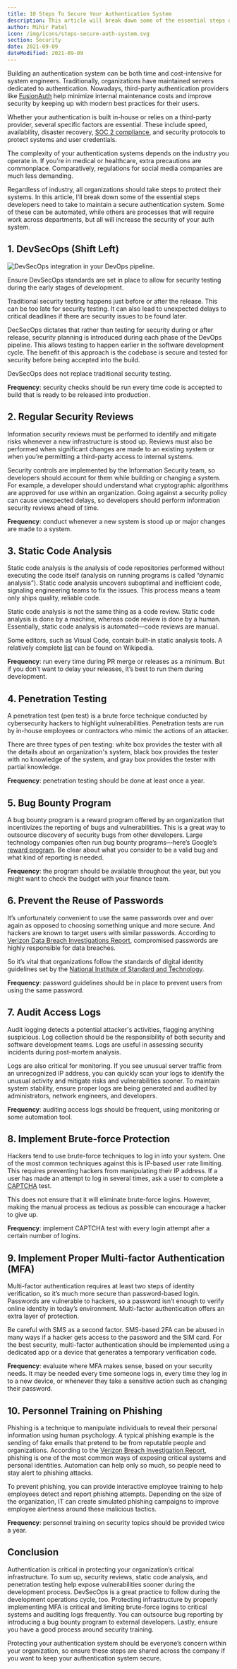 ```yaml
---
title: 10 Steps To Secure Your Authentication System
description: This article will break down some of the essential steps developers need to take to maintain a secure authentication system.
author: Mihir Patel
icon: /img/icons/steps-secure-auth-system.svg
section: Security
date: 2021-09-09
dateModified: 2021-09-09
---
```


Building an authentication system can be both time and cost-intensive for system engineers. Traditionally, organizations have maintained servers dedicated to authentication. Nowadays, third-party authentication providers like [FusionAuth](https://fusionauth.io) help minimize internal maintenance costs and improve security by keeping up with modern best practices for their users.

Whether your authentication is built in-house or relies on a third-party provider, several specific factors are essential. These include speed, availability, disaster recovery, [SOC 2 compliance](https://www.imperva.com/learn/data-security/soc-2-compliance/), and security protocols to protect systems and user credentials.

The complexity of your authentication systems depends on the industry you operate in. If you’re in medical or healthcare, extra precautions are commonplace. Comparatively, regulations for social media companies are much less demanding.

Regardless of industry, all organizations should take steps to protect their systems. In this article, I’ll break down some of the essential steps developers need to take to maintain a secure authentication system. Some of these can be automated, while others are processes that will require work across departments, but all will increase the security of your auth system.

## 1. DevSecOps (Shift Left)

![DevSecOps integration in your DevOps pipeline.](/img/articles/devsecopsdiagram.png)

Ensure DevSecOps standards are set in place to allow for security testing during the early stages of development.

Traditional security testing happens just before or after the release. This can be too late for security testing. It can also lead to unexpected delays to critical deadlines if there are security issues to be found later.

DecSecOps dictates that rather than testing for security during or after release, security planning is introduced during each phase of the DevOps pipeline. This allows testing to happen earlier in the software development cycle. The benefit of this approach is the codebase is secure and tested for security before being accepted into the build.

DevSecOps does not replace traditional security testing.

**Frequency**: security checks should be run every time code is accepted to build that is ready to be released into production.

## 2. Regular Security Reviews

Information security reviews must be performed to identify and mitigate risks whenever a new infrastructure is stood up. Reviews must also be performed when significant changes are made to an existing system or when you’re permitting a third-party access to internal systems.

Security controls are implemented by the Information Security team, so developers should account for them while building or changing a system. For example, a developer should understand what cryptographic algorithms are approved for use within an organization. Going against a security policy can cause unexpected delays, so developers should perform information security reviews ahead of time.

**Frequency**: conduct whenever a new system is stood up or major changes are made to a system.

## 3. Static Code Analysis

Static code analysis is the analysis of code repositories performed without executing the code itself (analysis on running programs is called “dynamic analysis”). Static code analysis uncovers suboptimal and inefficient code, signaling engineering teams to fix the issues. This process means a team only ships quality, reliable code.

Static code analysis is not the same thing as a code review. Static code analysis is done by a machine, whereas code review is done by a human. Essentially, static code analysis is automated—code reviews are manual.

Some editors, such as Visual Code, contain built-in static analysis tools. A relatively complete [list](https://en.wikipedia.org/wiki/List_of_tools_for_static_code_analysis) can be found on Wikipedia.

**Frequency**: run every time during PR merge or releases as a minimum. But if you don’t want to delay your releases, it’s best to run them during development.

## 4. Penetration Testing

A penetration test (pen test) is a brute force technique conducted by cybersecurity hackers to highlight vulnerabilities. Penetration tests are run by in-house employees or contractors who mimic the actions of an attacker. 

There are three types of pen testing: white box provides the tester with all the details about an organization's system, black box provides the tester with no knowledge of the system, and gray box provides the tester with partial knowledge.

**Frequency**: penetration testing should be done at least once a year.

## 5. Bug Bounty Program

A bug bounty program is a reward program offered by an organization that incentivizes the reporting of bugs and vulnerabilities. This is a great way to outsource discovery of security bugs from other developers. Large technology companies often run bug bounty programs—here’s Google’s [reward program](https://www.google.com/about/appsecurity/programs-home/). Be clear about what you consider to be a valid bug and what kind of reporting is needed. 

**Frequency**: the program should be available throughout the year, but you might want to check the budget with your finance team.

## 6. Prevent the Reuse of Passwords

It’s unfortunately convenient to use the same passwords over and over again as opposed to choosing something unique and more secure. And hackers are known to target users with similar passwords. According to [Verizon Data Breach Investigations Report](https://www.verizon.com/business/resources/reports/dbir/), compromised passwords are highly responsible for data breaches.

So it’s vital that organizations follow the standards of digital identity guidelines set by the [National Institute of Standard and Technology](https://pages.nist.gov/800-63-3/sp800-63-3.html). 

**Frequency**: password guidelines should be in place to prevent users from using the same password.

## 7. Audit Access Logs

Audit logging detects a potential attacker's activities, flagging anything suspicious. Log collection should be the responsibility of both security and software development teams. Logs are useful in assessing security incidents during post-mortem analysis.

Logs are also critical for monitoring. If you see unusual server traffic from an unrecognized IP address, you can quickly scan your logs to identify the unusual activity and mitigate risks and vulnerabilities sooner. To maintain system stability, ensure proper logs are being generated and audited by administrators, network engineers, and developers.

**Frequency**: auditing access logs should be frequent, using monitoring or some automation tool.

## 8. Implement Brute-force Protection

Hackers tend to use brute-force techniques to log in into your system. One of the most common techniques against this is IP-based user rate limiting. This requires preventing hackers from manipulating their IP address. If a user has made an attempt to log in several times, ask a user to complete a [CAPTCHA](https://en.wikipedia.org/wiki/CAPTCHA) test.

This does not ensure that it will eliminate brute-force logins. However, making the manual process as tedious as possible can encourage a hacker to give up.

**Frequency**: implement CAPTCHA test with every login attempt after a certain number of logins.

## 9. Implement Proper Multi-factor Authentication (MFA)

Multi-factor authentication requires at least two steps of identity verification, so it’s much more secure than password-based login. Passwords are vulnerable to hackers, so a password isn’t enough to verify online identity in today’s environment. Multi-factor authentication offers an extra layer of protection.

Be careful with SMS as a second factor. SMS-based 2FA can be abused in many ways if a hacker gets access to the password and the SIM card. For the best security, multi-factor authentication should be implemented using a dedicated app or a device that generates a temporary verification code.

**Frequency**: evaluate where MFA makes sense, based on your security needs. It may be needed every time someone logs in, every time they log in to a new device, or whenever they take a sensitive action such as changing their password.

## 10. Personnel Training on Phishing

Phishing is a technique to manipulate individuals to reveal their personal information using human psychology. A typical phishing example is the sending of fake emails that pretend to be from reputable people and organizations.
According to the [Verizon Breach Investigation Report](https://www.verizon.com/business/resources/reports/dbir/), phishing is one of the most common ways of exposing critical systems and personal identities. Automation can help only so much, so people need to stay alert to phishing attacks.

To prevent phishing, you can provide interactive employee training to help employees detect and report phishing attempts. Depending on the size of the organization, IT can create simulated phishing campaigns to improve employee alertness around these malicious tactics.

**Frequency**: personnel training on security topics should be provided twice a year.

## Conclusion

Authentication is critical in protecting your organization’s critical infrastructure. To sum up, security reviews, static code analysis, and penetration testing help expose vulnerabilities sooner during the development process. DevSecOps is a great practice to follow during the development operations cycle, too. Protecting infrastructure by properly implementing MFA is critical and limiting brute-force logins to critical systems and auditing logs frequently. You can outsource bug reporting by introducing a bug bounty program to external developers. Lastly, ensure you have a good process around security training.

Protecting your authentication system should be everyone’s concern within your organization, so ensure these steps are shared across the company if you want to keep your authentication system secure.

